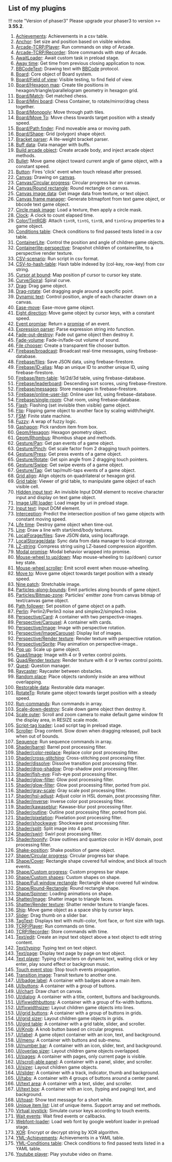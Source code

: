 ## List of my plugins

!!! note "Version of phaser3"
    Please upgrade your phaser3 to version >= **3.55.2**.

1. [Achievements](achievements.md): Achievements in a csv table.
1. [Anchor](anchor.md): Set size and position based on visible window.
1. [Arcade-TCRP/Player](arcade-tcrp-player.md): Run commands on step of Arcade.
1. [Arcade-TCRP/Recorder](arcade-tcrp-recorder.md): Store commands with step of Arcade.
1. [AwaitLoader](awaitloader.md): Await custom task in preload stage.
1. [Away time](awaytime.md): Get time from previous closing application to now.
1. [BBCodeText](bbcodetext.md): Drawing text with [BBCode](https://en.wikipedia.org/wiki/BBCode) protocol.
1. [Board](board.md): Core object of Board system.
1. [Board/Field of view](board-fieldofview.md): Visible testing, to find field of view.
1. [Board/Hexagon map](board-hexagonmap.md): Create tile positions in hexagon/triangle/parallelogram geometry in hexagon grid.
1. [Board/Match](board-match.md): Get matched chess.
1. [Board/Mini board](board-miniboard.md): Chess Container, to rotate/mirror/drag chess together.
1. [Board/Monopoly](board-monopoly.md): Move through path tiles.
1. [Board/Move To](board-moveto.md): Move chess towards target position with a steady speed.
1. [Board/Path finder](board-pathfinder.md): Find moveable area or moving path.
1. [Board/Shape](board-shape.md): Grid (polygon) shape object.
1. [Bracket parser](bracketparser.md): A lite-weight bracket parser.
1. [Buff data](buffdata.md): Data manager with buffs.
1. [Build arcade object](buildarcadeobject.md): Create arcade body, and inject arcade object methods.
1. [Bullet](bullet.md): Move game object toward current angle of game object, with a constant speed.
1. [Button](button.md): Fires 'click' event when touch releasd after pressed.
1. [Canvas](canvas.md): Drawing on [canvas](https://www.w3schools.com/html/html5_canvas.asp).
1. [Canvas/Circular progress](canvas-circularprogress.md): Circular progress bar on canvas.
1. [Canvas/Round rectangle](canvas-roundrectangle.md): Round rectangle on canvas.
1. [Canvas image data](canvas-data.md): Get image data from texture, or text object.
2. [Canvas frame manager](canvasframemanager.md): Generate bitmapfont from text game object, or bbcode text game object.
3. [Circle mask image](circlemaskimage.md): Load a texture, then apply a circle mask.
4. [Clock](clock.md): A clock to count elapsed time.
5. [Color/TintRGB](tintrgb.md): Attach `tintR`, `tintG`, `tintB`, and `tintGray` properties to a game object.
6. [Conditions table](conditionstable.md): Check conditions to find passed tests listed in a csv table.
7. [ContainerLite](containerlite.md): Control the position and angle of children game objects.
8. [Containerlite-perspective](containerlite-perspective.md): Snapshot children of containerlite, to a perspective render texture.
9. [CSV-scenario](csvscenario.md): Run script in csv format.
10. [CSV-to-hash-table](csvtohashtable.md): Hash table indexed by (col-key, row-key) from csv string.
11. [Cursor at bound](cursoratbound.md): Map position pf cursor to cursor key state.
12. [Curve/Spiral](curve-spiral.md): Spiral curve.
13. [Drag](drag.md): Drag game object.
14. [Drag-rotate](dragrotate.md): Get dragging angle around a specific point.
15. [Dynamic text](dynamictext.md): Control position, angle of each character drawn on a canvas.
16. [Ease-move](easemove.md): Ease-move game object.
17. [Eight direction](eightdirection.md): Move game object by cursor keys, with a constant speed.
18. [Event promise](eventpromise.md): Return a [promise](https://developer.mozilla.org/en-US/docs/Web/JavaScript/Reference/Global_Objects/Promise) of an event.
19. [Expression parser](expression-parser.md): Parse expression string into function.
20. [Fade-out-destroy](fadeoutdestroy.md): Fade out game object then destroy it.
21. [Fade-volume](fadevolume.md): Fade-in/fade-out volume of sound.
22. [File chooser](filechooser.md): Create a transparent file chooser button.
23. [Firebase/broadcast](firebase-broadcast.md): Broadcast real-time messages, using firebase-database.
24. [Firebase/files](firebase-files.md): Save JSON data, using firebase-firestore.
25. [Firebase/ID-alias](firebase-idalias.md): Map an unique ID to another unique ID, using firebase-firestore.
26. [Firebase/Item-table](firebase-itemtable.md): 1d/2d/3d table, using firebase-database.
27. [Firebase/leaderboard](firebase-leaderboard.md): Descending sort scores, using firebase-firestore.
28. [Firebase/messages](firebase-messages.md): Store messages in firebase-firestore.
29. [Firebase/online-user-list](firebase-onlineuserlist.md): Online user list, using firebase-database.
30. [Firebase/single-room](firebase-singleroom.md): Chat room, using firebase-database.
31. [Flash](flash.md): Flashing (set invisible then visible) game object.
32. [Flip](flip.md): Flipping game object to another face by scaling width/height.
33. [FSM](fsm.md): Finite state machine.
34. [Fuzzy](fuzzy.md): A wrap of fuzzy logic.
35. [Gashapon](gashapon.md): Pick random item from box.
36. [Geom/Hexagon](geom-hexagon.md): Hexagon geometry object.
37. [Geom/Rhombus](geom-rhombus.md): Rhombus shape and methods.
38. [Gesture/Pan](gesture-pan.md): Get pan events of a game object.
39. [Gesture/Pinch](gesture-pinch.md): Get scale factor from 2 dragging touch pointers.
40. [Gesture/Press](gesture-press.md): Get press events of a game object.
41. [Gesture/Rotate](gesture-rotate.md): Get spin angle from 2 dragging touch pointers.
42. [Gesture/Swipe](gesture-swipe.md): Get swipe events of a game object.
43. [Gesture/Tap](gesture-tap.md): Get tap/multi-taps events of a game object.
44. [Grid align](gridalign.md): Align objects on quadrilateral or hexagon grid.
45. [Grid table](gridtable.md): Viewer of grid table, to manipulate game object of each visible cell.
46. [Hidden input text](hiddeninputtext.md): An invisible Input DOM element to receive character input and display on text game object.
47. [Image URI loader](imageuriloader.md): Load image by uri in preload stage.
48. [Input text](inputtext.md): Input DOM element.
49. [Interception](interception.md): Predict the intersection position of two game objects with constant moving speed.
50. [Life time](lifetime.md): Destroy game object when time-out.
51. [Line](line.md): Draw a line with start/end/body textures.
52. [LocalForage/files](localforage-files.md): Save JSON data, using localforage.
53. [LocalStorage/data](localstorage-data.md): Sync data from data manager to local-storage.
54. [LZ-string](lzstring.md): Compress string using LZ-based compression algorithm.
55. [Modal promise](modal-promise.md): Modal behavior wrapped into promise.
56. [Mouse-wheel to up/down](mousewheeltoupdown.md): Map mouse-wheeling to (up/down) cursor key state.
57. [Mouse-wheel scroller](mousewheelscroller.md): Emit scroll event when mouse-wheeling.
58. [Move to](moveto.md): Move game object towards target position with a steady speed.
59. [Nine patch](ninepatch.md): Stretchable image.
60. [Particles-along-bounds](particles-along-bounds.md): Emit particles along bounds of game object.
61. [Particles/Bitmap-zone](bitmapzone.md): Particles' emitter zone from canvas bitmap of text/canvas game object.
62. [Path follower](pathfollower.md): Set position of game object on a path.
63. [Perlin](perlin.md): Perlin2/Perlin3 noise and simplex2/simplex3 noise.
64. [Perspective/Card](perspective-card.md): A container with two perspective-images.
65. [Perspective/Carousel](perspective-carousel.md): A container with cards.
66. [Perspective/Image](perspective-image.md): Image with perspective rotation.
67. [Perspective/ImageCarousel](perspective-imagecarousel.md): Display list of images.
68. [Perspective/Render texture](perspective-rendertexture.md): Render texture with perspective rotation.
69. [Perspective/Sprite](perspective-sprite.md): Play animation on perspective-image..
70. [Pop up](popup.md): Scale up game object.
71. [Quad/Image](quad-image.md): Image with 4 or 9 vertex control points.
72. [Quad/Render texture](quad-rendertexture.md): Render texture with 4 or 9 vertex control points.
73. [Quest](quest.md): Question manager.
74. [Raycaster](raycaster.md): Raycaster between obstacles.
75. [Random place](randomplace.md): Place objects randomly inside an area without overlapping.
76. [Restorable data](restorabledata.md): Restorable data manager.
77. [RotateTo](rotateto.md): Rotate game object towards target position with a steady speed.
78. [Run-commands](runcommands.md): Run commands in array.
79. [Scale-down-destroy](scaledowndestroy.md): Scale down game object then destroy it.
80. [Scale outer](scaleouter.md): Scroll and zoom camera to make default game window fit the display area, in RESIZE scale mode.
81. [Script-tag loader](scripttagloader.md): Load script tag in preload stage.
82. [Scroller](scroller.md): Drag content. Slow down when dragging released, pull back when out of bounds.
83. [Sequence](sequence.md): Run sequence commands in array.
84. [Shader/barrel](shader-barrel.md): Barrel post processing filter.
85. [Shader/color-replace](shader-colorreplace.md): Replace color post processing filter.
86. [Shader/cross-stitching](shader-crossstitching.md): Cross-stitching post processing filter.
87. [Shader/dissolve](shader-dissolve.md): Dissolve transition post processing filter.
88. [Shader/drop-shadow](shader-dropshadow.md): Drop-shadow post processing filter.
89. [Shader/fish-eye](shader-fisheye.md): Fish-eye post processing filter.
90. [Shader/glow-filter](shader-glowfilter.md): Glow post processing filter.
91. [Shader/glow-filter](shader-glowfilter2.md): Glow post processing filter, ported from pixi.
92. [Shader/gray-scale](shader-grayscale.md): Gray scale post processing filter.
93. [Shader/hsl-adjust](shader-hsladjust.md): Adjust color in HSL domain, post processing filter.
94. [Shader/inverse](shader-inverse.md): Inverse color post processing filter.
95. [Shader/kawaseblur](shader-kawaseblur.md): Kawase-blur post processing filter.
96. [Shader/outline](shader-outline.md): Outline post processing filter, ported from pixi.
97. [Shader/pixelation](shader-pixelation.md): Pixelation post processing filter.
98. [Shader/shockwave](shader-shockwave.md): Shockwave post processing filter.
99. [Shader/split](shader-split.md): Split image into 4 parts.
100. [Shader/swirl](shader-swirl.md): Swirl post processing filter.
101. [Shader/toonify](shader-toonify.md): Draw outlines and quantize color in HSV domain, post processing filter.
102. [Shake-position](shake-position.md): Shake position of game object.
103. [Shape/Circular progress](shape-circularprogress.md): Circular progress bar shape.
104. [Shape/Cover](shape-cover.md): Rectangle shape covered full window, and block all touch events.
105. [Shape/Custom progress](shape-custom-progress.md): Custom progress bar shape.
106. [Shape/Custom shapes](shape-custom-shapes.md): Custom shapes on shape.
107. [Shape/Full window rectangle](shape-fullwindowrectangle.md): Rectangle shape covered full window.
108. [Shape/Round-Rectangle](shape-roundrectangle.md): Round rectangle shape.
109. [Shape/Spinner](shape-spinner.md): Loading animations on shape.
110. [Shatter/Image](shatter-image.md): Shatter image to triangle faces.
111. [Shatter/Render texture](shatter-rendertexture.md): Shatter render texture to triangle faces.
112. [Ship](ship.md): Move game object as a space ship by cursor keys.
113. [Slider](slider.md): Drag thumb on a slider bar.
114. [TagText](tagtext.md): Displays text with multi-color, font face, or font size with tags.
115. [TCRP/Player](tcrp-player.md): Run commands on time.
116. [TCRP/Recorder](tcrp-recoder.md): Store commands with time.
117. [Text/edit](textedit.md): Create an input text object above a text object to edit string content.
118. [Text/typing](texttyping.md): Typing text on text object.
119. [Text/page](textpage.md): Display text page by page on text object.
120. [Text player](textplayer.md): Typing characters on dynamic text, waiting click or key enter, play sound effect or backgroun music.
121. [Touch event stop](toucheventstop.md): Stop touch events propagation.
122. [Transition image](transitionimage.md): Transit texture to another one.
123. [UI/badge label](ui-badgelabel.md): A container with badges above a main item.
124. [UI/buttons](ui-buttons.md): A container with a group of buttons.
125. [UI/chart](ui-chart.md): Draw chart on canvas.
126. [UI/dialog](ui-dialog.md): A container with a title, content, buttons and backgrounds.
127. [UI/fixwidthbuttons](ui-fixwidthbuttons.md): A container with a group of fix-width buttons.
128. [UI/fixwidthsizer](ui-fixwidthsizer.md): Layout children game objects into lines.
129. [UI/grid buttons](ui-gridbuttons.md): A container with a group of buttons in grids.
130. [UI/grid sizer](ui-gridsizer.md): Layout children game objects in grids.
131. [UI/gird table](ui-gridtable.md): A container with a grid table, slider, and scroller.
132. [UI/Knob](ui-knob.md): A knob button based on circular progress.
133. [UI/label](ui-label.md): A game object container with an icon, text, and background.
134. [UI/menu](ui-menu.md): A container with buttons and sub-menu.
135. [UI/number bar](ui-numberbar.md): A container with an icon, slider, text, and background.
136. [UI/overlap sizer](ui-overlapsizer.md): Layout children game objects overlapped.
137. [UI/pages](ui-pages.md): A container with pages, only current page is visible.
138. [UI/scroll-able panel](ui-scrollablepanel.md): A container with a panel, slider, and scroller.
139. [UI/sizer](ui-sizer.md): Layout children game objects.
140. [UI/slider](ui-slider.md): A container with a track, indicator, thumb and background.
141. [UI/tabs](ui-tabs.md): A container with 4 groups of buttons around a center panel.
142. [UI/text area](ui-textarea.md): A container with a text, slider, and scroller.
143. [UI/text box](ui-textbox.md): A container with an icon, (typing and paging) text, and background.
144. [UI/toast](ui-toast.md): Show text message for a short while.
145. [Unique item list](uniqueitemlist.md): List of unique items. Support array and set methods.
146. [Virtual joystick](virtualjoystick.md): Simulate cursor keys according to touch events.
147. [Wait events](waitevents.md): Wait fired events or callbacks.
148. [Webfont-loader](webfontloader.md): Load web font by google webfont loader in preload stage.
149. [XOR](xor.md): Encrypt or decrypt string by XOR algorithm.
150. [YML-Achievements](ymlachievements.md): Achievements in a YAML table.
151. [YML-Conditions table](ymlconditionstable.md): Check conditions to find passed tests listed in a YAML table.
152. [Youtube player](youtubeplayer.md): Play youtube video on iframe.
